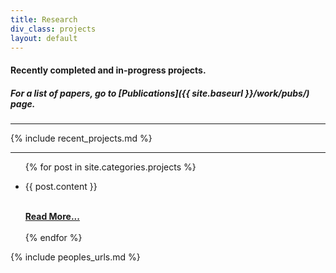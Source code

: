 ```yaml
---
title: Research
div_class: projects
layout: default
---
```


#### Recently completed and in-progress projects.

##### For a list of papers, go to [Publications]({{ site.baseurl }}/work/pubs/) page.
---

{% include recent_projects.md %}

---

<ul class="inset">
{% for post in site.categories.projects %}
  <li> <p>{{ post.content }}</p>
       <br> <a href="{{ site.baseurl }}/{{ post.url }}"><strong>Read More...</strong></a> 
  </li>  <br>
{% endfor %}
</ul>


{% include peoples_urls.md %}

